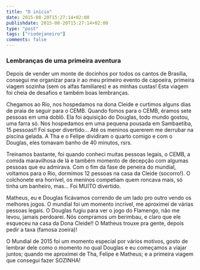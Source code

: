 ```yaml
---
title: "O início"
date: 2015-08-20T15:27:14+02:00
publishdate: 2015-08-20T15:27:14+02:00
type: "post"
tags: ["riodejaneiro"]
comments: false
---
```

### Lembranças de uma primeira aventura

Depois de vender um monte de docinhos por todos os cantos de Brasília, consegui me organizar para ir ao meu primeiro evento de capoeira, primeira viagem sozinha (sem os alfas familiares) e as minhas custas! Esta viagem foi cheia de desafios e também boas lembranças. 

Chegamos ao Rio, nos hospedamos na dona Cleide e curtimos alguns dias de praia de seguir para o CEMB. Quando fomos para o CEMB, éramos sete pessoas em uma doblô. Ela foi aquisição do Douglas, todo mundo gostou, uma farra só. Nos hospedamos em uma pequena pousada em Sambaetiba, 15 pessoas!! Foi super divertido... Até os meninos quererem me derrubar na piscina gelada. A Tha e o Felipe dividiram o quarto comigo e com o Douglas, eles tomavam banho de 40 minutos, rsrs. 

Treinamos bastante, foi quando conheci muitas pessoas legais, o CEMB, a comida maravilhosa de lá e também momento de decepção com algumas pessoas que eu admirava. Com o fim da fase de peneira do mundial, voltamos para o Rio, dormimos 12 pessoas na casa da Cleide (socorro!). O colchonete era horrível, os meninos competiam quem roncava mais, só tinha um banheiro, mas... Foi MUITO divertido. 

Matheus, eu e Douglas ficávamos correndo de um lado pro outro vendo os melhores jogos. O mundial foi um momento incrível, me aproximei de várias pessoas legais. O Douglas fugiu para ver o jogo do Flamengo, não me levou, jamais perdoarei. Nós compramos um berimbau, e claro que ele esqueceu na casa da Dona Cleide!! O Matheus trouxe pra gente, depois pedir a taxa (famosa zoeira)!

O Mundial de 2015 foi um momento especial por vários motivos, gosto de lembrar dele como o momento no qual Douglas e eu começamos a viajar juntos; quando me aproximei de Tha, Felipe e Matheus; e a primeira viagem que consegui fazer SOZINHA!